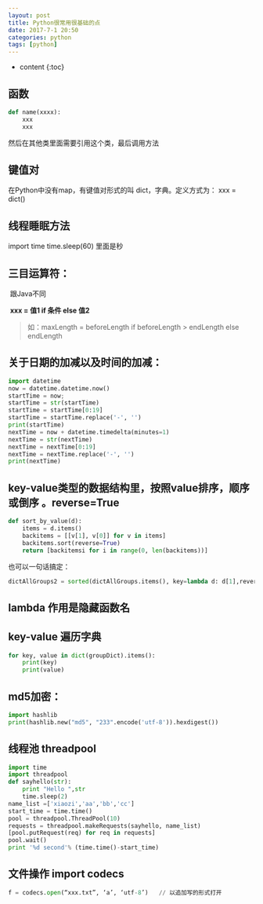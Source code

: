 ```yaml
---
layout: post
title: Python很常用很基础的点
date: 2017-7-1 20:50
categories: python
tags: [python]
---
```


* content
{:toc}
## 函数

```python
def name(xxxx):
    xxx
    xxx
```

然后在其他类里面需要引用这个类，最后调用方法

##  键值对

在Python中没有map，有键值对形式的叫 dict，字典。定义方式为： xxx = dict()

## 线程睡眠方法

import time   time.sleep(60)  里面是秒

## 三目运算符： 

​    跟Java不同

​    **xxx = 值1 if 条件 else 值2**

>  如：maxLength = beforeLength if beforeLength > endLength else endLength

## 关于日期的加减以及时间的加减：

```python
import datetime
now = datetime.datetime.now()
startTime = now;
startTime = str(startTime)
startTime = startTime[0:19]
startTime = startTime.replace('-', '')
print(startTime)
nextTime = now + datetime.timedelta(minutes=1)
nextTime = str(nextTime)
nextTime = nextTime[0:19]
nextTime = nextTime.replace('-', '')
print(nextTime)
```

## key-value类型的数据结构里，按照value排序，顺序或倒序  。reverse=True

```python
def sort_by_value(d):
    items = d.items()
    backitems = [[v[1], v[0]] for v in items]
    backitems.sort(reverse=True)
    return [backitemsi for i in range(0, len(backitems))]
```

也可以一句话搞定：

```python
dictAllGroups2 = sorted(dictAllGroups.items(), key=lambda d: d[1],reverse=True)
```

## lambda 作用是隐藏函数名

## key-value 遍历字典

```python
for key, value in dict(groupDict).items():
    print(key)
    print(value)
```

## md5加密：

   ```python
import hashlib
print(hashlib.new("md5", "233".encode('utf-8')).hexdigest())    
   ```

## 线程池 threadpool

```python
import time
import threadpool 
def sayhello(str):
    print "Hello ",str
    time.sleep(2)
name_list =['xiaozi','aa','bb','cc']
start_time = time.time()
pool = threadpool.ThreadPool(10)
requests = threadpool.makeRequests(sayhello, name_list)
[pool.putRequest(req) for req in requests]
pool.wait()
print '%d second'% (time.time()-start_time)
```

## 文件操作 import codecs

   ```python
 f = codecs.open(“xxx.txt”, ‘a’, ‘utf-8’)   // 以追加写的形式打开
   ```